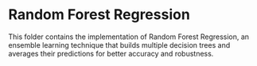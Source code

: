 # Random Forest Regression  
This folder contains the implementation of Random Forest Regression, an ensemble learning technique that builds multiple decision trees and averages their predictions for better accuracy and robustness.  
